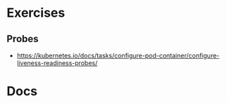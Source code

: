 
# Exercises
## Probes
- https://kubernetes.io/docs/tasks/configure-pod-container/configure-liveness-readiness-probes/

# Docs


